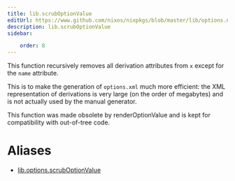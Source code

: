 ```yaml
---
title: lib.scrubOptionValue
editUrl: https://www.github.com/nixos/nixpkgs/blob/master/lib/options.nix#L361C22
description: lib.scrubOptionValue
sidebar:

    order: 8
---
```


This function recursively removes all derivation attributes from
`x` except for the `name` attribute.

This is to make the generation of `options.xml` much more
efficient: the XML representation of derivations is very large
(on the order of megabytes) and is not actually used by the
manual generator.

This function was made obsolete by renderOptionValue and is kept for
compatibility with out-of-tree code.


# Aliases

- [lib.options.scrubOptionValue](reference/lib/options/lib-options-scrubOptionValue)


